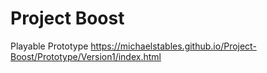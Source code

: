 # Project Boost

Playable Prototype https://michaelstables.github.io/Project-Boost/Prototype/Version1/index.html
